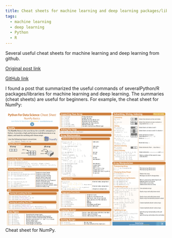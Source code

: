 ```yaml
---
title: Cheat sheets for machine learning and deep learning packages/libraries
tags:
  - machine learning
  - deep learning
  - Python
  - R
---
```

Several useful cheat sheets for machine learning and deep learning from github.

<!--more-->
[Original post link](https://startupsventurecapital.com/essential-cheat-sheets-for-machine-learning-and-deep-learning-researchers-efb6a8ebd2e5)

[GitHub link](https://github.com/kailashahirwar/cheatsheets-ai)

I found a post that summarized the useful commands of several ​Python/R packages/libraries for machine learning and deep learning. The summaries (cheat sheets) are useful for beginners. For example, the cheat sheet for NumPy:

<div class="card mb-3">
    <img class="card-img-top" src="https://raw.githubusercontent.com/jay15summer/jay15summer.github.io/master/assets/images/cheatsheet-Numpy.png"/>
    <div class="card-body bg-light">
        <div class="card-text">
            Cheat sheet for NumPy.
        </div>
    </div>
</div>
